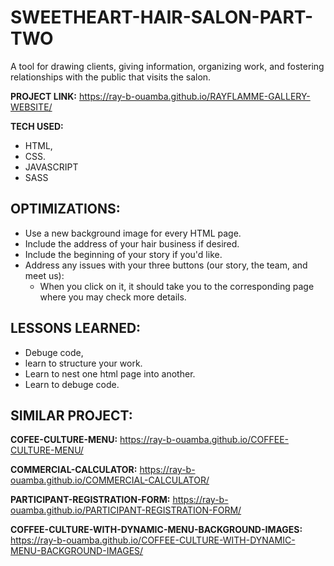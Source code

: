 # SWEETHEART-HAIR-SALON-PART-TWO

A tool for drawing clients, giving information, organizing work, and fostering relationships with the public that visits the salon.

**PROJECT LINK:** https://ray-b-ouamba.github.io/RAYFLAMME-GALLERY-WEBSITE/

**TECH USED:** 
* HTML,
* CSS.
* JAVASCRIPT
* SASS

## OPTIMIZATIONS:

* Use a new background image for every HTML page.
* Include the address of your hair business if desired.
* Include the beginning of your story if you'd like.
* Address any issues with your three buttons (our story, the team, and meet us):
  * When you click on it, it should take you to the corresponding page where you may check more details.


## LESSONS LEARNED:
* Debuge code,
* learn to structure your work.
* Learn to nest one html page into another.
* Learn to debuge code.

## SIMILAR PROJECT:

**COFEE-CULTURE-MENU:** https://ray-b-ouamba.github.io/COFFEE-CULTURE-MENU/

**COMMERCIAL-CALCULATOR:** https://ray-b-ouamba.github.io/COMMERCIAL-CALCULATOR/

**PARTICIPANT-REGISTRATION-FORM:** https://ray-b-ouamba.github.io/PARTICIPANT-REGISTRATION-FORM/

**COFFEE-CULTURE-WITH-DYNAMIC-MENU-BACKGROUND-IMAGES:** https://ray-b-ouamba.github.io/COFFEE-CULTURE-WITH-DYNAMIC-MENU-BACKGROUND-IMAGES/



